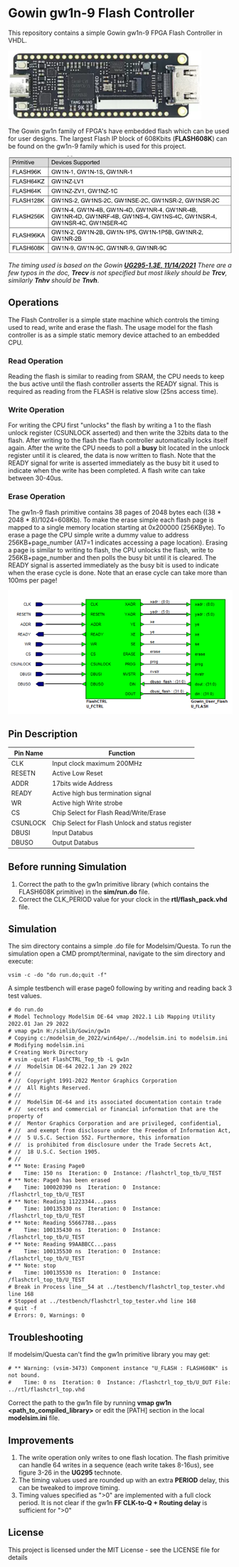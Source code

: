 # Gowin gw1n-9 Flash Controller

This repository contains a simple Gowin gw1n-9 FPGA Flash Controller in VHDL.

<img src="tangnano9k.PNG" alt="Tang Nano 9K Development Board"/>  

The Gowin gw1n family of FPGA's have embedded flash which can be used for user designs. 
The largest Flash IP block of 608Kbits (**FLASH608K**) can be found on the gw1n-9 family which is used for this project.

<img src="GowinFlashTable.PNG" alt="Gowin gw1n Embedded Flash"/>  

*The timing used is based on the Gowin **[UG295-1.3E, 11/14/2021](http://cdn.gowinsemi.com.cn/UG295E.pdf)**
There are a few typos in the doc, **Trecv** is not specified but most likely should be **Trcv**, similarly **Tnhv** should be **Tnvh***.


 
## Operations
 
The Flash Controller is a simple state machine which controls the timing used to read, write and erase the flash. 
The usage model for the flash controller is as a simple static memory device attached to an embedded CPU. 

### Read Operation
Reading the flash is similar to reading from SRAM, the CPU needs to keep the bus active until the flash controller asserts the READY signal. This is required as reading from the FLASH is relative slow (25ns access time). 
### Write Operation
For writing the CPU first "unlocks" the flash by writing a 1 to the flash unlock register (CSUNLOCK asserted) and then write the 32bits data to the flash. After writing to the flash the flash controller automatically locks itself again. After the write the CPU needs to poll a **busy** bit located in the unlock register until it is cleared, the data is now written to flash. Note that the READY signal for write is asserted immediately as the busy bit it used to indicate when the write has been completed. A flash write can take between 30-40us.
### Erase Operation
The gw1n-9 flash primitive contains 38 pages of 2048 bytes each ((38 * 2048 * 8)/1024=608Kb). To make the erase simple each flash page is mapped to a single memory location starting at 0x200000 (256KByte). To erase a page the CPU simple write a dummy value to address 256KB+page_number (A17=1 indicates accessing a page location). 
Erasing a page is similar to writing to flash, the CPU unlocks the flash, write to 256KB+page_number and then polls the busy bit until it is cleared. The READY signal is asserted immediately as the busy bit is used to indicate when the erase cycle is done. Note that an erase cycle can take more than 100ms per page!

<img src="top.PNG" alt="Top Level Design"/>   
 
## Pin Description

|Pin Name|Function |
|----------|----------|
| CLK      | Input clock maximum 200MHz |
| RESETN   | Active Low Reset |
| ADDR     | 17bits wide Address |
| READY     | Active high bus termination signal |
| WR     | Active high Write strobe |
| CS     | Chip Select for Flash Read/Write/Erase |
| CSUNLOCK   | Chip Select for Flash Unlock and status register |
| DBUSI     | Input Databus |
| DBUSO     | Output Databus |

## Before running Simulation 

1) Correct the path to the gw1n primitive library (which contains the FLASH608K primitive) in the **sim/run.do** file.
2) Correct the CLK_PERIOD value for your clock in the **rtl/flash_pack.vhd** file.

## Simulation

The sim directory contains a simple .do file for Modelsim/Questa. To run the simulation open a CMD prompt/terminal, navigate to the sim directory and execute:

```
vsim -c -do "do run.do;quit -f"
```

A simple testbench will erase page0 following by writing and reading back 3 test values.

```
# do run.do
# Model Technology ModelSim DE-64 vmap 2022.1 Lib Mapping Utility 2022.01 Jan 29 2022
# vmap gw1n H:/simlib/Gowin/gw1n
# Copying c:/modelsim_de_2022/win64pe/../modelsim.ini to modelsim.ini
# Modifying modelsim.ini
# Creating Work Directory
# vsim -quiet FlashCTRL_Top_tb -L gw1n
# //  ModelSim DE-64 2022.1 Jan 29 2022
# //
# //  Copyright 1991-2022 Mentor Graphics Corporation
# //  All Rights Reserved.
# //
# //  ModelSim DE-64 and its associated documentation contain trade
# //  secrets and commercial or financial information that are the property of
# //  Mentor Graphics Corporation and are privileged, confidential,
# //  and exempt from disclosure under the Freedom of Information Act,
# //  5 U.S.C. Section 552. Furthermore, this information
# //  is prohibited from disclosure under the Trade Secrets Act,
# //  18 U.S.C. Section 1905.
# //
# ** Note: Erasing Page0
#    Time: 150 ns  Iteration: 0  Instance: /flashctrl_top_tb/U_TEST
# ** Note: Page0 has been erased
#    Time: 100020390 ns  Iteration: 0  Instance: /flashctrl_top_tb/U_TEST
# ** Note: Reading 11223344...pass
#    Time: 100135330 ns  Iteration: 0  Instance: /flashctrl_top_tb/U_TEST
# ** Note: Reading 55667788...pass
#    Time: 100135430 ns  Iteration: 0  Instance: /flashctrl_top_tb/U_TEST
# ** Note: Reading 99AABBCC...pass
#    Time: 100135530 ns  Iteration: 0  Instance: /flashctrl_top_tb/U_TEST
# ** Note: stop
#    Time: 100135530 ns  Iteration: 0  Instance: /flashctrl_top_tb/U_TEST
# Break in Process line__54 at ../testbench/flashctrl_top_tester.vhd line 168
# Stopped at ../testbench/flashctrl_top_tester.vhd line 168
# quit -f
# Errors: 0, Warnings: 0
```

## Troubleshooting

If modelsim/Questa can't find the gw1n primitive library you may get:
``` 
# ** Warning: (vsim-3473) Component instance "U_FLASH : FLASH608K" is not bound.
#    Time: 0 ns  Iteration: 0  Instance: /flashctrl_top_tb/U_DUT File: ../rtl/flashctrl_top.vhd
```
Correct the path to the gw1n file by running **vmap gw1n <path_to_compiled_library>** or edit the [PATH] section in the local **modelsim.ini** file.


## Improvements
1) The write operation only writes to one flash location. The flash primitive can handle 64 writes in a sequence (each write takes 8-16us), see figure 3-26 in the **UG295** technote.
2) The timing values used are rounded up with an extra **PERIOD** delay, this can be tweaked to improve timing. 
3) Timing values specified as ">0" are implemented with a full clock period. It is not clear if the gw1n **FF CLK-to-Q + Routing delay** is sufficient for ">0"

## License

This project is licensed under the MIT License - see the LICENSE file for details
